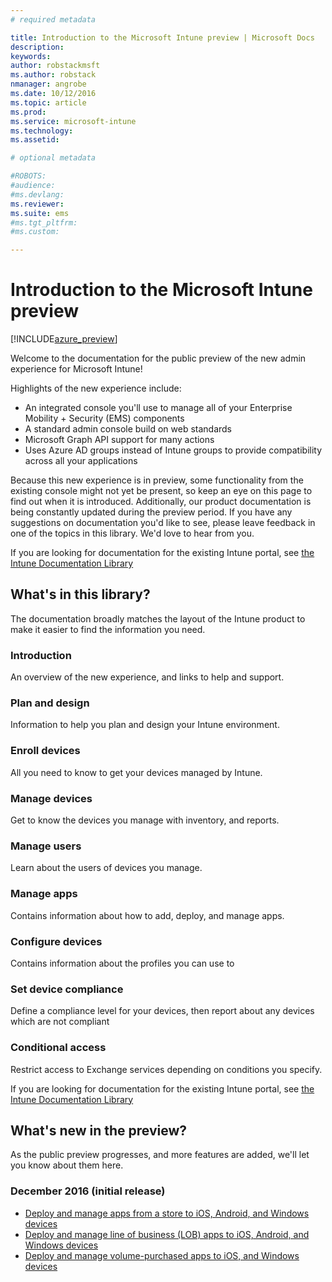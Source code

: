 ```yaml
---
# required metadata

title: Introduction to the Microsoft Intune preview | Microsoft Docs
description: 
keywords:
author: robstackmsft
ms.author: robstack
nmanager: angrobe
ms.date: 10/12/2016
ms.topic: article
ms.prod:
ms.service: microsoft-intune
ms.technology:
ms.assetid: 

# optional metadata

#ROBOTS:
#audience:
#ms.devlang:
ms.reviewer: 
ms.suite: ems
#ms.tgt_pltfrm:
#ms.custom:

---
```



# Introduction to the Microsoft Intune preview


[!INCLUDE[azure_preview](../includes/azure_preview.md)]

Welcome to the documentation for the public preview of the new admin experience for Microsoft Intune!

Highlights of the new experience include:

- An integrated console you'll use to manage all of your Enterprise Mobility + Security (EMS) components
- A standard admin console build on web standards
- Microsoft Graph API support for many actions
- Uses Azure AD groups instead of Intune groups to provide compatibility across all your applications

Because this new experience is in preview, some functionality from the existing console might not yet be present, so keep an eye on this page to find out when it is introduced.
Additionally, our product documentation is being constantly updated during the preview period. If you have any suggestions on documentation you'd like to see, please leave feedback in one of the topics in this library. We'd love to hear from you.


If you are looking for documentation for the existing Intune portal, see [the Intune Documentation Library](https://docs.microsoft.com/en-us/intune/)

## What's in this library?

The documentation broadly matches the layout of the Intune product to make it easier to find the information you need.

### Introduction
An overview of the new experience, and links to help and support.
### Plan and design
Information to help you plan and design your Intune environment.
### Enroll devices
All you need to know to get your devices managed by Intune.
### Manage devices
Get to know the devices you manage with inventory, and reports.
### Manage users
Learn about the users of devices you manage.
### Manage apps
Contains information about how to add, deploy, and manage apps.
### Configure devices
Contains information about the profiles you can use to 
### Set device compliance
Define a compliance level for your devices, then report about any devices which are not compliant
### Conditional access
Restrict access to Exchange services depending on conditions you specify.


If you are looking for documentation for the existing Intune portal, see [the Intune Documentation Library](https://docs.microsoft.com/en-us/intune/)

## What's new in the preview?

As the public preview progresses, and more features are added, we'll let you know about them here.

### December 2016 (initial release)

- [Deploy and manage apps from a store to iOS, Android, and Windows devices]() 
- [Deploy and manage line of business (LOB) apps to iOS, Android, and Windows devices]()
- [Deploy and manage volume-purchased apps to iOS, and Windows devices]()

